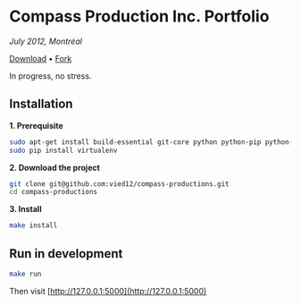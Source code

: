 Compass Production Inc. Portfolio
=================================

_July 2012, Montréal_

[Download](https://github.com/vied12/compass-productions/archive/master.zip) •
[Fork](https://github.com/vied12/compass-productions)

In progress, no stress.

## Installation

**1. Prerequisite**
```bash
sudo apt-get install build-essential git-core python python-pip python-dev
sudo pip install virtualenv
```

**2.  Download the project**
```bash
git clone git@github.com:vied12/compass-productions.git
cd compass-productions
```

**3. Install**
```bash
make install
```

## Run in development

```bash
make run
```

Then visit [http://127.0.0.1:5000](http://127.0.0.1:5000)